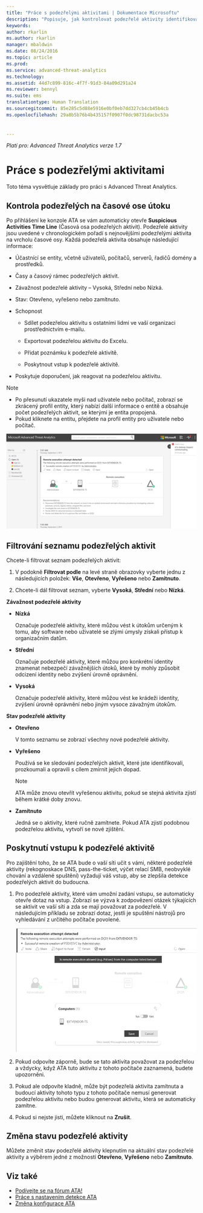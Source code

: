 ```yaml
---
title: "Práce s podezřelými aktivitami | Dokumentace Microsoftu"
description: "Popisuje, jak kontrolovat podezřelé aktivity identifikované ATA."
keywords: 
author: rkarlin
ms.author: rkarlin
manager: mbaldwin
ms.date: 08/24/2016
ms.topic: article
ms.prod: 
ms.service: advanced-threat-analytics
ms.technology: 
ms.assetid: 44d7c899-816c-4f7f-91d3-84a09d291a24
ms.reviewer: bennyl
ms.suite: ems
translationtype: Human Translation
ms.sourcegitcommit: 85e285c5d88e5916e0bf0eb7dd327cb4cb45b4cb
ms.openlocfilehash: 29a8b5b76b4b435157f0907f0dc98731dacbc53a


---
```


*Platí pro: Advanced Threat Analytics verze 1.7*



# <a name="working-with-suspicious-activities"></a>Práce s podezřelými aktivitami
Toto téma vysvětluje základy pro práci s Advanced Threat Analytics.

## <a name="review-suspicious-activities-on-the-attack-time-line"></a>Kontrola podezřelých na časové ose útoku
Po přihlášení ke konzole ATA se vám automaticky otevře **Suspicious Activities Time Line** (Časová osa podezřelých aktivit). Podezřelé aktivity jsou uvedené v chronologickém pořadí s nejnovějšími podezřelými aktivita na vrcholu časové osy.
Každá podezřelá aktivita obsahuje následující informace:

-   Účastnící se entity, včetně uživatelů, počítačů, serverů, řadičů domény a prostředků.

-   Časy a časový rámec podezřelých aktivit.

-   Závažnost podezřelé aktivity – Vysoká, Střední nebo Nízká.

-   Stav: Otevřeno, vyřešeno nebo zamítnuto.

-   Schopnost

    -   Sdílet podezřelou aktivitu s ostatními lidmi ve vaší organizaci prostřednictvím e-mailu.

    -   Exportovat podezřelou aktivitu do Excelu.

    -   Přidat poznámku k podezřelé aktivitě.

    -   Poskytnout vstup k podezřelé aktivitě.

-   Poskytuje doporučení, jak reagovat na podezřelou aktivitu.

> [!NOTE]
> -   Po přesunutí ukazatele myši nad uživatele nebo počítač, zobrazí se zkrácený profil entity, který nabízí další informace o entitě a obsahuje počet podezřelých aktivit, se kterými je entita propojená.
> -   Pokud kliknete na entitu, přejdete na profil entity pro uživatele nebo počítač.

![Obrázek časové osy podezřelých aktivit ATA](media/ATA-Suspicious-Activity-Timeline.JPG)

## <a name="filter-suspicious-activities-list"></a>Filtrování seznamu podezřelých aktivit
Chcete-li filtrovat seznam podezřelých aktivit:

1.  V podokně **Filtrovat podle** na levé straně obrazovky vyberte jednu z následujících položek: **Vše**, **Otevřeno**, **Vyřešeno** nebo **Zamítnuto**.

2.  Chcete-li dál filtrovat seznam, vyberte **Vysoká**, **Střední** nebo **Nízká**.

**Závažnost podezřelé aktivity**

-   **Nízká**

    Označuje podezřelé aktivity, které můžou vést k útokům určeným k tomu, aby software nebo uživatelé se zlými úmysly získali přístup k organizačním datům.

-   **Střední**

    Označuje podezřelé aktivity, které můžou pro konkrétní identity znamenat nebezpečí závažnějších útoků, které by mohly způsobit odcizení identity nebo zvýšení úrovně oprávnění.

-   **Vysoká**

    Označuje podezřelé aktivity, které můžou vést ke krádeži identity, zvýšení úrovně oprávnění nebo jiným vysoce závažným útokům.

**Stav podezřelé aktivity**

-   **Otevřeno**

    V tomto seznamu se zobrazí všechny nové podezřelé aktivity.

-   **Vyřešeno**

    Používá se ke sledování podezřelých aktivit, které jste identifikovali, prozkoumali a opravili s cílem zmírnit jejich dopad.

    > [!NOTE]
    > ATA může znovu otevřít vyřešenou aktivitu, pokud se stejná aktivita zjistí během krátké doby znovu.

-   **Zamítnuto**

    Jedná se o aktivity, které ručně zamítnete. Pokud ATA zjistí podobnou podezřelou aktivitu, vytvoří se nové zjištění.

## <a name="provide-input-on-a-suspicious-activity"></a>Poskytnutí vstupu k podezřelé aktivitě
Pro zajištění toho, že se ATA bude o vaší síti učit s vámi, některé podezřelé aktivity (rekognoskace DNS, pass-the-ticket, výčet relací SMB, neobvyklé chování a vzdálené spuštění) vyžadují váš vstup, aby se zlepšila detekce podezřelých aktivit do budoucna.

1.  Pro podezřelé aktivity, které vám umožní zadání vstupu, se automaticky otevře dotaz na vstup. Zobrazí se výzva k zodpovězení otázek týkajících se aktivit ve vaší síti a zda se mají považovat za podezřelé. V následujícím příkladu se zobrazí dotaz, jestli je spuštění nástrojů pro vyhledávání z určitého počítače povolené.

    ![Obrázek poskytnutí vstupu k podezřelým aktivitám ATA](media/ATA-Input.JPG)

2.  Pokud odpovíte záporně, bude se tato aktivita považovat za podezřelou a vždycky, když ATA tuto aktivitu z tohoto počítače zaznamená, budete upozorněni.

3.  Pokud ale odpovíte kladně, může být podezřelá aktivita zamítnuta a budoucí aktivity tohoto typu z tohoto počítače nemusí generovat podezřelou aktivitu nebo budou generovat aktivitu, která se automaticky zamítne.

4.  Pokud si nejste jisti, můžete kliknout na **Zrušit**.

## <a name="change-the-status-of-a-suspicious-activity"></a>Změna stavu podezřelé aktivity
Můžete změnit stav podezřelé aktivity klepnutím na aktuální stav podezřelé aktivity a výběrem jedné z možností **Otevřeno**, **Vyřešeno** nebo **Zamítnuto**.

## <a name="see-also"></a>Viz také
- [Podívejte se na fórum ATA!](https://social.technet.microsoft.com/Forums/security/home?forum=mata)
- [Práce s nastavením detekce ATA](working-with-detection-settings.md)
- [Změna konfigurace ATA](modifying-ata-configuration.md)



<!--HONumber=Jan17_HO1-->


